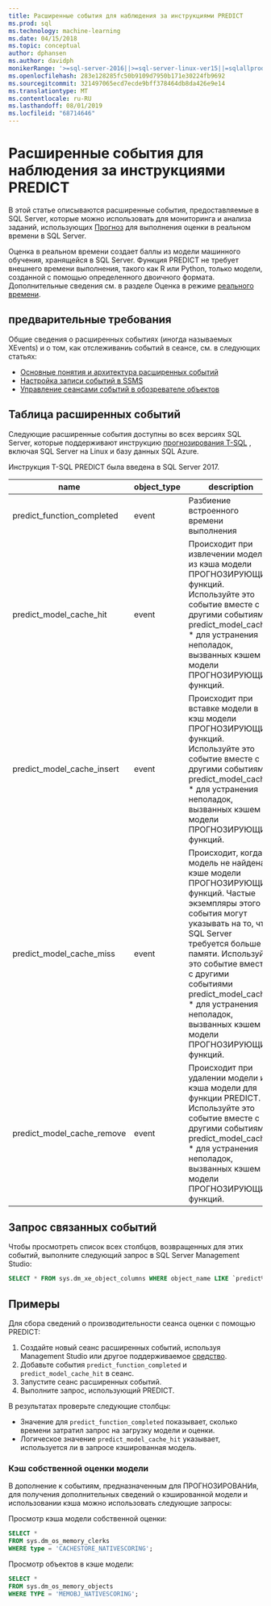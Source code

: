 ```yaml
---
title: Расширенные события для наблюдения за инструкциями PREDICT
ms.prod: sql
ms.technology: machine-learning
ms.date: 04/15/2018
ms.topic: conceptual
author: dphansen
ms.author: davidph
monikerRange: '>=sql-server-2016||>=sql-server-linux-ver15||=sqlallproducts-allversions'
ms.openlocfilehash: 283e128285fc50b9109d7950b171e30224fb9692
ms.sourcegitcommit: 321497065ecd7ecde9bff378464db8da426e9e14
ms.translationtype: MT
ms.contentlocale: ru-RU
ms.lasthandoff: 08/01/2019
ms.locfileid: "68714646"
---
```

# <a name="extended-events-for-monitoring-predict-statements"></a>Расширенные события для наблюдения за инструкциями PREDICT

В этой статье описываются расширенные события, предоставляемые в SQL Server, которые можно использовать для мониторинга и анализа заданий, использующих [Прогноз](https://docs.microsoft.com/sql/t-sql/queries/predict-transact-sql) для выполнения оценки в реальном времени в SQL Server.

Оценка в реальном времени создает баллы из модели машинного обучения, хранящейся в SQL Server. Функция PREDICT не требует внешнего времени выполнения, такого как R или Python, только модели, созданной с помощью определенного двоичного формата. Дополнительные сведения см. в разделе Оценка в режиме [реального времени](https://docs.microsoft.com/sql/advanced-analytics/real-time-scoring).

## <a name="prerequisites"></a>предварительные требования

Общие сведения о расширенных событиях (иногда называемых XEvents) и о том, как отслеживаниь событий в сеансе, см. в следующих статьях:

+ [Основные понятия и архитектура расширенных событий](https://docs.microsoft.com/sql/relational-databases/extended-events/extended-events)
+ [Настройка записи событий в SSMS](https://docs.microsoft.com/sql/relational-databases/extended-events/quick-start-extended-events-in-sql-server)
+ [Управление сеансами событий в обозревателе объектов](https://docs.microsoft.com/sql/relational-databases/extended-events/manage-event-sessions-in-the-object-explorer)

## <a name="table-of-extended-events"></a>Таблица расширенных событий

Следующие расширенные события доступны во всех версиях SQL Server, которые поддерживают инструкцию [прогнозирования T-SQL](https://docs.microsoft.com/sql/t-sql/queries/predict-transact-sql) , включая SQL Server на Linux и базу данных SQL Azure. 

Инструкция T-SQL PREDICT была введена в SQL Server 2017. 

|name |object_type|description| 
|----|----|----|
|predict_function_completed |event  |Разбиение встроенного времени выполнения|
|predict_model_cache_hit |event|Происходит при извлечении модели из кэша модели ПРОГНОЗИРУЮЩИх функций. Используйте это событие вместе с другими событиями predict_model_cache_ * для устранения неполадок, вызванных кэшем модели ПРОГНОЗИРУЮЩИх функций.|
|predict_model_cache_insert |event  |   Происходит при вставке модели в кэш модели ПРОГНОЗИРУЮЩИх функций. Используйте это событие вместе с другими событиями predict_model_cache_ * для устранения неполадок, вызванных кэшем модели ПРОГНОЗИРУЮЩИх функций.    |
|predict_model_cache_miss   |event|Происходит, когда модель не найдена в кэше модели ПРОГНОЗИРУЮЩИх функций. Частые экземпляры этого события могут указывать на то, что SQL Server требуется больше памяти. Используйте это событие вместе с другими событиями predict_model_cache_ * для устранения неполадок, вызванных кэшем модели ПРОГНОЗИРУЮЩИх функций.|
|predict_model_cache_remove |event| Происходит при удалении модели из кэша модели для функции PREDICT. Используйте это событие вместе с другими событиями predict_model_cache_ * для устранения неполадок, вызванных кэшем модели ПРОГНОЗИРУЮЩИх функций.|

## <a name="query-for-related-events"></a>Запрос связанных событий

Чтобы просмотреть список всех столбцов, возвращенных для этих событий, выполните следующий запрос в SQL Server Management Studio:

```sql
SELECT * FROM sys.dm_xe_object_columns WHERE object_name LIKE `predict%'
```

## <a name="examples"></a>Примеры

Для сбора сведений о производительности сеанса оценки с помощью PREDICT:

1. Создайте новый сеанс расширенных событий, используя Management Studio или другое поддерживаемое [средство](https://docs.microsoft.com/sql/relational-databases/extended-events/extended-events-tools).
2. Добавьте события `predict_function_completed` и `predict_model_cache_hit` в сеанс.
3. Запустите сеанс расширенных событий.
4. Выполните запрос, использующий PREDICT.

В результатах проверьте следующие столбцы:

+ Значение для `predict_function_completed` показывает, сколько времени затратил запрос на загрузку модели и оценки.
+ Логическое значение `predict_model_cache_hit` указывает, используется ли в запросе кэшированная модель. 

### <a name="native-scoring-model-cache"></a>Кэш собственной оценки модели

В дополнение к событиям, предназначенным для ПРОГНОЗИРОВАНИя, для получения дополнительных сведений о кэшированной модели и использовании кэша можно использовать следующие запросы:

Просмотр кэша модели собственной оценки:

```sql
SELECT *
FROM sys.dm_os_memory_clerks
WHERE type = 'CACHESTORE_NATIVESCORING';
```

Просмотр объектов в кэше модели:

```sql
SELECT *
FROM sys.dm_os_memory_objects
WHERE TYPE = 'MEMOBJ_NATIVESCORING';
```

